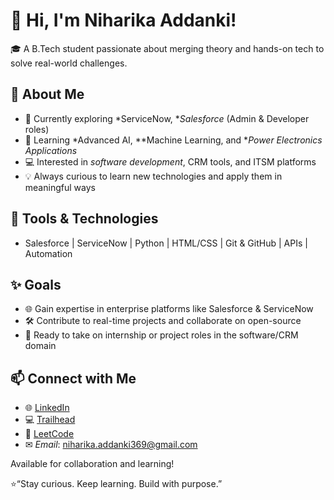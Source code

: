 # 👋 Hi, I'm Niharika Addanki!

🎓 A B.Tech student passionate about merging theory and hands-on tech to solve real-world challenges.

## 🌟 About Me
- 🔄 Currently exploring *ServiceNow, **Salesforce* (Admin & Developer roles)
- 🤖 Learning *Advanced AI, **Machine Learning, and **Power Electronics Applications*
- 💻 Interested in *software development*, CRM tools, and ITSM platforms
- 💡 Always curious to learn new technologies and apply them in meaningful ways

## 🔧 Tools & Technologies
- Salesforce | ServiceNow | Python | HTML/CSS | Git & GitHub | APIs | Automation

## ✨ Goals
- 🌐 Gain expertise in enterprise platforms like Salesforce & ServiceNow
- 🛠 Contribute to real-time projects and collaborate on open-source
- 💼 Ready to take on internship or project roles in the software/CRM domain

## 📫 Connect with Me
- 🌐 [LinkedIn](https://www.linkedin.com/in/niharika-addanki-48525725a)
- 💻 [Trailhead](https://www.salesforce.com/trailblazer/addankisatyaniharika)
- 🧠 [LeetCode](https://leetcode.com/u/Niharika_Addanki/)
- ✉ *Email*: niharika.addanki369@gmail.com

Available for collaboration and learning!

⭐“Stay curious. Keep learning. Build with purpose.”

<!---
Niharikaaddanki/Niharikaaddanki is a ✨ special ✨ repository because its `README.md` (this file) appears on your GitHub profile.
You can click the Preview link to take a look at your changes.
--->

